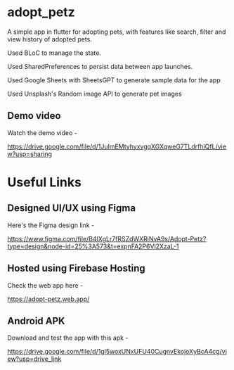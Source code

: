 # adopt_petz

A simple app in flutter for adopting pets, with features like search, filter and view history of adopted pets.

Used BLoC to manage the state.

Used SharedPreferences to persist data between app launches.

Used Google Sheets with SheetsGPT to generate sample data for the app

Used Unsplash's Random image API to generate pet images

## Demo video
Watch the demo video -

https://drive.google.com/file/d/1JuImEMtyhyxvgqXGXqweG7TLdrfhiQfL/view?usp=sharing

# Useful Links
## Designed UI/UX using Figma
Here's the Figma design link -

https://www.figma.com/file/B4IXgLr7fRSZdWXRiNvA9s/Adopt-Petz?type=design&node-id=25%3A573&t=expnFA2P6Vl2XzaL-1

## Hosted using Firebase Hosting
Check the web app here -

https://adopt-petz.web.app/

## Android APK
Download and test the app with this apk -

https://drive.google.com/file/d/1gl5woxUNxUFU40CugnvEkojoXyBcA4cg/view?usp=drive_link
